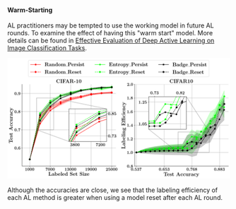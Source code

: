 #### Warm-Starting

AL practitioners may be tempted to use the working model in future AL rounds. To examine the effect of having this "warm start" model. More details can be found in [Effective Evaluation of Deep Active Learning on Image Classification Tasks](https://arxiv.org/abs/2106.15324).

![RESET](../../experiment_plots/persistence.png?raw=true)

Although the accuracies are close, we see that the labeling efficiency of each AL method is greater when using a model reset after each AL round.